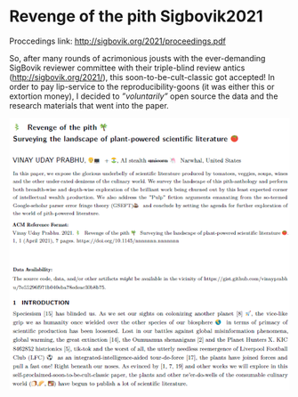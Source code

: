 # Revenge of the pith Sigbovik2021
Proccedings link: http://sigbovik.org/2021/proceedings.pdf

So, after many rounds of acrimonious jousts with the ever-demanding SigBovik reviewer committee with their triple-blind review antics (http://sigbovik.org/2021/), this soon-to-be-cult-classic got accepted!
In order to pay lip-service to the reproducibility-goons (it was either this or extortion money), I decided to _”voluntarily”_ open source the data and the research materials that went into the paper. 


![Screenshot](asbtract_intro.png)
